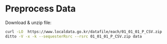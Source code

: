 # Preprocess Data

Download & unzip file:

```sh
curl -LO  https://www.localdata.go.kr/datafile/each/01_01_01_P_CSV.zip
ditto -V -x -k --sequesterRsrc --rsrc 01_01_01_P_CSV.zip data
```
